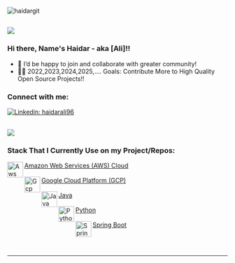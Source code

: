  
![haidargit](https://user-images.githubusercontent.com/33404432/148711398-50620ede-83f3-4f7c-9dde-de1ee41b3d07.gif)

## ![](https://komarev.com/ghpvc/?username=haidargit&color=blue&label=Profile+View)
### Hi there, Name's Haidar - aka [Ali]!!

- 👯 I’d be happy to join and collaborate with greater community!
- 👏🏼 2022,2023,2024,2025,.... Goals: Contribute More to High Quality Open Source Projects!!

### Connect with me:

[![Linkedin: haidarali96](https://img.shields.io/badge/-haidarali96-blue?style=flat-square&logo=Linkedin&logoColor=white&link=https://www.linkedin.com/in/haidarali96/)](https://www.linkedin.com/in/haidarali96/)

<br /> 

<img align="center" src="https://github-readme-stats.vercel.app/api/top-langs/?username=haidargit&theme=light&hide_langs_below=1" />

### Stack That I Currently Use on my Project/Repos:
[<img align="left" alt="Aws" width="36px" src="https://avatars.githubusercontent.com/u/2232217?s=200&v=4" />Amazon Web Services (AWS) Cloud <br/><br/>][aws]
[<img align="left" alt="Gcp" width="36px" src="https://avatars.githubusercontent.com/u/2810941?s=200&v=4" />Google Cloud Platform (GCP)<br/><br/>][gcp]
[<img align="left" alt="Java" width="36px" src="https://blog.nebrass.fr/wp-content/uploads/java-logo-300x300.png" />Java <br/><br/>][Java]
[<img align="left" alt="Python" width="36px" src="https://avatars.githubusercontent.com/u/1525981?s=200&v=4" /> Python <br/><br/>][python]
[<img align="left" alt="SpringBoot" width="36px" src="https://avatars.githubusercontent.com/u/317776?s=200&v=4" />Spring Boot <br/><br/>][SpringBoot]
<!-- [<img align="left" alt="Django" width="36px" src="https://avatars.githubusercontent.com/u/27804?s=200&v=4" />Django <br/><br/>][django] -->
<!-- [<img align="left" alt="Jenkins" width="36px" src="https://avatars.githubusercontent.com/u/107424?s=200&v=4" />Jenkins CI-CD <br/><br/>][jenkins] -->
<!-- [<img align="left" alt="Docker" width="36px" src="https://avatars.githubusercontent.com/u/5429470?s=200&v=4" />Docker <br/><br/>][docker] -->
<!-- [<img align="left" alt="Kubernetes" width="36px" src="https://avatars.githubusercontent.com/u/13629408?s=200&v=4" />Google Kubernetes Engine (GKE) <br/><br/>][kubernetes] -->
<!-- [<img align="left" alt="NewRelic" width="36px" src="https://avatars.githubusercontent.com/u/31739?s=200&v=4" />New Relic <br/><br/>][newrelic] -->

<br />

---

[linkedin]: https://linkedin.com/in/haidarali96
[aws]: https://aws.amazon.com/
[gcp]: https://cloud.google.com/
[Java]: https://www.learnjavaonline.org/
[SpringBoot]: https://spring.io/projects/spring-boot
[django]: https://www.djangoproject.com/
[jenkins]: https://www.jenkins.io/
[docker]: https://www.docker.com/
[kubernetes]: https://kubernetes.io
[python]: https://www.python.org
[newrelic]: https://newrelic.com/
